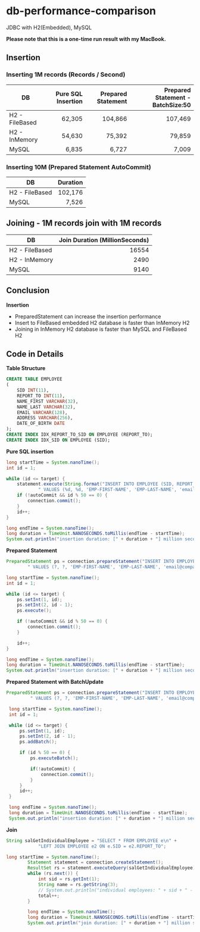 # db-performance-comparison
JDBC with H2(Embedded), MySQL

**Please note that this is a one-time run result with my MacBook.**


## Insertion

### Inserting 1M records (Records / Second)
|DB|Pure SQL Insertion|Prepared Statement|Prepared Statement - BatchSize:50|
|----| ----:|-----:|----:|
|H2 - FileBased|62,305|104,866|107,469|
|H2 - InMemory|54,630|75,392|79,859|
|MySQL|6,835|6,727|7,009|


### Inserting 10M (Prepared Statement AutoCommit)

|DB|Duration|
|----|----:|
|H2 - FileBased|102,176|
|MySQL|7,526|


## Joining - 1M records join with 1M records

|DB|Join Duration (MillionSeconds)|
|---|----:|
|H2 - FileBased|16554|
|H2 - InMemory|2490|
|MySQL|9140|



## Conclusion
**Insertion**
 - PreparedStatement can increase the insertion performance
 - Insert to FileBased embedded H2 database is faster than InMemory H2
 - Joining in InMemory H2 database is faster than MySQL and FileBased H2

## Code in Details

**Table Structure**
```SQL
CREATE TABLE EMPLOYEE
(
    SID INT(11),
    REPORT_TO INT(11),
    NAME_FIRST VARCHAR(32),
    NAME_LAST VARCHAR(32),
    EMAIL VARCHAR(128),
    ADDRESS VARCHAR(256),
    DATE_OF_BIRTH DATE
);
CREATE INDEX IDX_REPORT_TO_SID ON EMPLOYEE (REPORT_TO);
CREATE INDEX IDX_SID ON EMPLOYEE (SID);
```

**Pure SQL insertion**

```Java
long startTime = System.nanoTime();
int id = 1;

while (id <= target) {
    statement.execute(String.format("INSERT INTO EMPLOYEE (SID, REPORT_TO, NAME_FIRST, NAME_LAST, EMAIL, ADDRESS, DATE_OF_BIRTH)" +
            " VALUES (%d, %d, 'EMP-FIRST-NAME', 'EMP-LAST-NAME', 'email@company.com', '#1 Hacker Road', '1980-11-25');", id, id - 1));
    if (!autoCommit && id % 50 == 0) {
        connection.commit();
    }
    id++;
}

long endTime = System.nanoTime();
long duration = TimeUnit.NANOSECONDS.toMillis(endTime - startTime);
System.out.println("insertion duration: [" + duration + "] million seconds for " + target + " records");
```

**Prepared Statement**

```Java
PreparedStatement ps = connection.prepareStatement("INSERT INTO EMPLOYEE (SID, REPORT_TO, NAME_FIRST, NAME_LAST, EMAIL, ADDRESS, DATE_OF_BIRTH)" +
        " VALUES (?, ?, 'EMP-FIRST-NAME', 'EMP-LAST-NAME', 'email@company.com', '#1 Hacker Road', '1980-11-25');");

long startTime = System.nanoTime();
int id = 1;

while (id <= target) {
    ps.setInt(1, id);
    ps.setInt(2, id - 1);
    ps.execute();

    if (!autoCommit && id % 50 == 0) {
        connection.commit();
    }

    id++;
}

long endTime = System.nanoTime();
long duration = TimeUnit.NANOSECONDS.toMillis(endTime - startTime);
System.out.println("insertion duration: [" + duration + "] million seconds for " + target + " records - " + connection.getClass());
```

**Prepared Statement with BatchUpdate**

```Java
PreparedStatement ps = connection.prepareStatement("INSERT INTO EMPLOYEE (SID, REPORT_TO, NAME_FIRST, NAME_LAST, EMAIL, ADDRESS, DATE_OF_BIRTH)" +
         " VALUES (?, ?, 'EMP-FIRST-NAME', 'EMP-LAST-NAME', 'email@company.com', '#1 Hacker Road', '1980-11-25');");

 long startTime = System.nanoTime();
 int id = 1;

 while (id <= target) {
     ps.setInt(1, id);
     ps.setInt(2, id - 1);
     ps.addBatch();

     if (id % 50 == 0) {
         ps.executeBatch();

         if(!autoCommit) {
             connection.commit();
         }
     }
     id++;
 }

 long endTime = System.nanoTime();
 long duration = TimeUnit.NANOSECONDS.toMillis(endTime - startTime);
 System.out.println("insertion duration: [" + duration + "] million seconds for " + target + " records");

```

**Join**
```Java
String salGetIndividualEmployee = "SELECT * FROM EMPLOYEE e\n" +
            "LEFT JOIN EMPLOYEE e2 ON e.SID = e2.REPORT_TO";

long startTime = System.nanoTime();
        Statement statement = connection.createStatement();
        ResultSet rs = statement.executeQuery(salGetIndividualEmployee);
        while (rs.next()) {
            int sid = rs.getInt(1);
            String name = rs.getString(3);
            // System.out.println("individual employees: " + sid + " - " + name);
            total++;
        }

        long endTime = System.nanoTime();
        long duration = TimeUnit.NANOSECONDS.toMillis(endTime - startTime);
        System.out.println("join duration: [" + duration + "] million seconds - " + connection.getClass());
```
